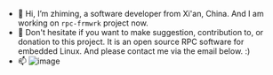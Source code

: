 - 👋 Hi, I’m zhiming, a software developer from Xi'an, China. And I am working on `rpc-frmwrk` project now.
- 💞️ Don't hesitate if you want to make suggestion, contribution to, or donation to this project. It is an open source RPC software for embedded Linux. And please contact me via the email below. :)
- 📫 ![image](https://img.shields.io/badge/email-woodhead99%40gmail.com-informational)

<!---
zhiming99/zhiming99 is a ✨ special ✨ repository because its `README.md` (this file) appears on your GitHub profile.
You can click the Preview link to take a look at your changes.
--->
